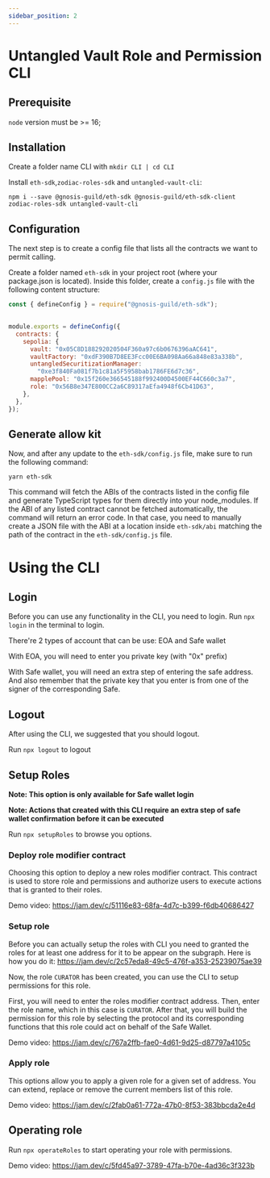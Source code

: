 ```yaml
---
sidebar_position: 2
---
```


# Untangled Vault Role and Permission CLI
## Prerequisite

 `node` version must be >= 16;
 
## Installation

Create a folder name CLI with `mkdir CLI | cd CLI`

Install `eth-sdk`,`zodiac-roles-sdk` and `untangled-vault-cli`: 

````
npm i --save @gnosis-guild/eth-sdk @gnosis-guild/eth-sdk-client zodiac-roles-sdk untangled-vault-cli
````

## Configuration 

The next step is to create a config file that lists all the contracts we want to permit calling.

Create a folder named `eth-sdk` in your project root (where your package.json is located). Inside this folder, create a `config.js` file with the following content structure:

```javascript
const { defineConfig } = require("@gnosis-guild/eth-sdk");

  
module.exports = defineConfig({
  contracts: {
    sepolia: {
      vault: "0x05C8D188292020504F360a97c6b0676396aAC641",
      vaultFactory: "0xdF390B7D8EE3Fcc00E6BA098Aa66a848e83a338b",
      untangledSecuritizationManager:
        "0xe3f840Fa081f7b1c81a5F5958bab1786FE6d7c36",
      mapplePool: "0x15f260e366545188f992400D4500EF44C660c3a7",
      role: "0x56B8e347E800CC2a6C89317aEfa4948f6Cb41D63",
    },
  },
});
```

## Generate allow kit

Now, and after any update to the `eth-sdk/config.js` file, make sure to run the following command:

```
yarn eth-sdk
```

This command will fetch the ABIs of the contracts listed in the config file and generate TypeScript types for them directly into your node_modules. If the ABI of any listed contract cannot be fetched automatically, the command will return an error code. In that case, you need to manually create a JSON file with the ABI at a location inside `eth-sdk/abi` matching the path of the contract in the `eth-sdk/config.js` file.

# Using the CLI

## Login 

Before you can use any functionality in the CLI, you need to login. Run `npx login` in the terminal to login. 

There're 2 types of account that can be use: EOA and Safe wallet

With EOA, you will need to enter you private key (with "0x" prefix) 

With Safe wallet, you will need an extra step of entering the safe address. And also remember that the private key that you enter is from one of the signer of the corresponding Safe.

## Logout 

After using the CLI, we suggested that you should logout.

Run `npx logout` to logout

## Setup Roles

**Note: This option is only available for Safe wallet login**

**Note: Actions that created with this CLI require an extra step of safe wallet confirmation before it can be executed**

Run `npx setupRoles` to browse you options.

### Deploy role modifier contract 

Choosing this option to deploy a new roles modifier contract. This contract is used to store role and permissions and authorize users to execute actions that is granted to their roles. 

Demo video: https://jam.dev/c/51116e83-68fa-4d7c-b399-f6db40686427

### Setup role 

Before you can actually setup the roles with CLI you need to granted the roles for at least one address for it to be appear on the subgraph. Here is how you do it: https://jam.dev/c/2c57eda8-49c5-476f-a353-25239075ae39

Now, the role `CURATOR` has been created, you can use the CLI to setup permissions for this role. 

First, you will need to enter the roles modifier contract address. Then, enter the role name, which in this case is `CURATOR`. After that, you will build the permission for this role by selecting the protocol and its corresponding functions that this role could act on behalf of the Safe Wallet.

Demo video: https://jam.dev/c/767a2ffb-fae0-4d61-9d25-d87797a4105c

### Apply role

This options allow you to apply a given role for a given set of address. You can extend, replace or remove the current members list of this role. 

Demo video: https://jam.dev/c/2fab0a61-772a-47b0-8f53-383bbcda2e4d

## Operating role

Run `npx operateRoles` to start operating your role with permissions.

Demo video: https://jam.dev/c/5fd45a97-3789-47fa-b70e-4ad36c3f323b
